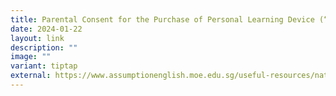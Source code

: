 ```yaml
---
title: Parental Consent for the Purchase of Personal Learning Device (“PLD”)
date: 2024-01-22
layout: link
description: ""
image: ""
variant: tiptap
external: https://www.assumptionenglish.moe.edu.sg/useful-resources/national-digital-literacy-programme-ndlp/
---
```


